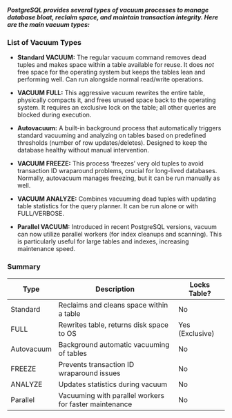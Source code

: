 ***PostgreSQL provides several types of vacuum processes to manage database bloat, reclaim space, and maintain transaction integrity. Here are the main vacuum types:***

### List of Vacuum Types

- **Standard VACUUM:** The regular vacuum command removes dead tuples and makes space within a table available for reuse. It does *not* free space for the operating system but keeps the tables lean and performing well. Can run alongside normal read/write operations.

- **VACUUM FULL:** This aggressive vacuum rewrites the entire table, physically compacts it, and frees unused space back to the operating system. It requires an exclusive lock on the table; all other queries are blocked during execution.

- **Autovacuum:** A built-in background process that automatically triggers standard vacuuming and analyzing on tables based on predefined thresholds (number of row updates/deletes). Designed to keep the database healthy without manual intervention.

- **VACUUM FREEZE:** This process ‘freezes’ very old tuples to avoid transaction ID wraparound problems, crucial for long-lived databases. Normally, autovacuum manages freezing, but it can be run manually as well.

- **VACUUM ANALYZE:** Combines vacuuming dead tuples with updating table statistics for the query planner. It can be run alone or with FULL/VERBOSE.

- **Parallel VACUUM:** Introduced in recent PostgreSQL versions, vacuum can now utilize parallel workers (for index cleanups and scanning). This is particularly useful for large tables and indexes, increasing maintenance speed.

### Summary

| Type               | Description                                               | Locks Table?    |
|--------------------|----------------------------------------------------------|-----------------|
| Standard           | Reclaims and cleans space within a table                 | No              |
| FULL               | Rewrites table, returns disk space to OS                 | Yes (Exclusive) |
| Autovacuum         | Background automatic vacuuming of tables                 | No              |
| FREEZE             | Prevents transaction ID wraparound issues                | No              |
| ANALYZE            | Updates statistics during vacuum                         | No              |
| Parallel           | Vacuuming with parallel workers for faster maintenance   | No              |

